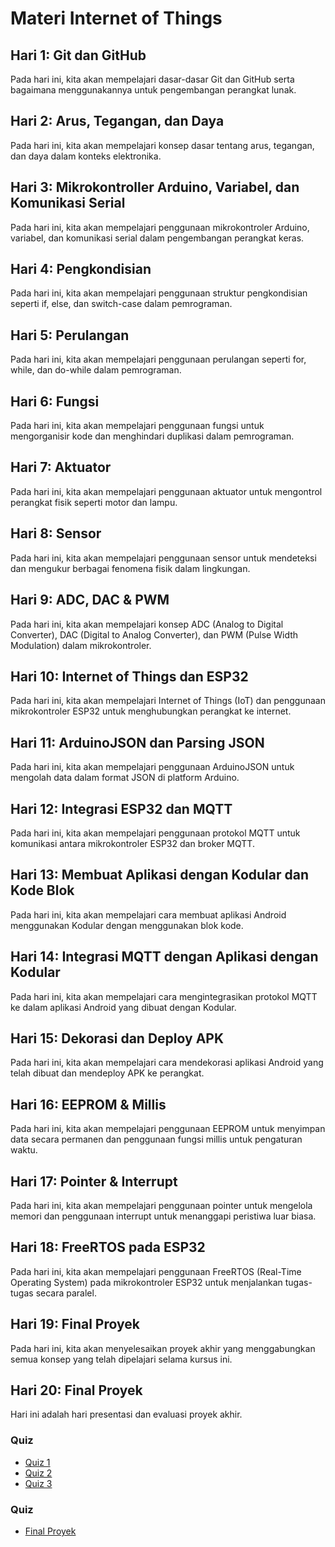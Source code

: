 # Materi Internet of Things

## Hari 1: Git dan GitHub
Pada hari ini, kita akan mempelajari dasar-dasar Git dan GitHub serta bagaimana menggunakannya untuk pengembangan perangkat lunak.

## Hari 2: Arus, Tegangan, dan Daya
Pada hari ini, kita akan mempelajari konsep dasar tentang arus, tegangan, dan daya dalam konteks elektronika.

## Hari 3: Mikrokontroller Arduino, Variabel, dan Komunikasi Serial
Pada hari ini, kita akan mempelajari penggunaan mikrokontroler Arduino, variabel, dan komunikasi serial dalam pengembangan perangkat keras.

## Hari 4: Pengkondisian
Pada hari ini, kita akan mempelajari penggunaan struktur pengkondisian seperti if, else, dan switch-case dalam pemrograman.

## Hari 5: Perulangan
Pada hari ini, kita akan mempelajari penggunaan perulangan seperti for, while, dan do-while dalam pemrograman.

## Hari 6: Fungsi
Pada hari ini, kita akan mempelajari penggunaan fungsi untuk mengorganisir kode dan menghindari duplikasi dalam pemrograman.

## Hari 7: Aktuator
Pada hari ini, kita akan mempelajari penggunaan aktuator untuk mengontrol perangkat fisik seperti motor dan lampu.

## Hari 8: Sensor
Pada hari ini, kita akan mempelajari penggunaan sensor untuk mendeteksi dan mengukur berbagai fenomena fisik dalam lingkungan.

## Hari 9: ADC, DAC & PWM
Pada hari ini, kita akan mempelajari konsep ADC (Analog to Digital Converter), DAC (Digital to Analog Converter), dan PWM (Pulse Width Modulation) dalam mikrokontroler.

## Hari 10: Internet of Things dan ESP32
Pada hari ini, kita akan mempelajari Internet of Things (IoT) dan penggunaan mikrokontroler ESP32 untuk menghubungkan perangkat ke internet.

## Hari 11: ArduinoJSON dan Parsing JSON
Pada hari ini, kita akan mempelajari penggunaan ArduinoJSON untuk mengolah data dalam format JSON di platform Arduino.

## Hari 12: Integrasi ESP32 dan MQTT
Pada hari ini, kita akan mempelajari penggunaan protokol MQTT untuk komunikasi antara mikrokontroler ESP32 dan broker MQTT.

## Hari 13: Membuat Aplikasi dengan Kodular dan Kode Blok
Pada hari ini, kita akan mempelajari cara membuat aplikasi Android menggunakan Kodular dengan menggunakan blok kode.

## Hari 14: Integrasi MQTT dengan Aplikasi dengan Kodular
Pada hari ini, kita akan mempelajari cara mengintegrasikan protokol MQTT ke dalam aplikasi Android yang dibuat dengan Kodular.

## Hari 15: Dekorasi dan Deploy APK
Pada hari ini, kita akan mempelajari cara mendekorasi aplikasi Android yang telah dibuat dan mendeploy APK ke perangkat.

## Hari 16: EEPROM & Millis
Pada hari ini, kita akan mempelajari penggunaan EEPROM untuk menyimpan data secara permanen dan penggunaan fungsi millis untuk pengaturan waktu.

## Hari 17: Pointer & Interrupt
Pada hari ini, kita akan mempelajari penggunaan pointer untuk mengelola memori dan penggunaan interrupt untuk menanggapi peristiwa luar biasa.

## Hari 18: FreeRTOS pada ESP32
Pada hari ini, kita akan mempelajari penggunaan FreeRTOS (Real-Time Operating System) pada mikrokontroler ESP32 untuk menjalankan tugas-tugas secara paralel.

## Hari 19: Final Proyek
Pada hari ini, kita akan menyelesaikan proyek akhir yang menggabungkan semua konsep yang telah dipelajari selama kursus ini.

## Hari 20: Final Proyek
Hari ini adalah hari presentasi dan evaluasi proyek akhir.

### Quiz
- [Quiz 1](Quiz/quiz1.md)
- [Quiz 2](Quiz/quiz2.md)
- [Quiz 3](Quiz/quiz3.md)

### Quiz
- [Final Proyek](FinalProyek/FinalProyek.md)